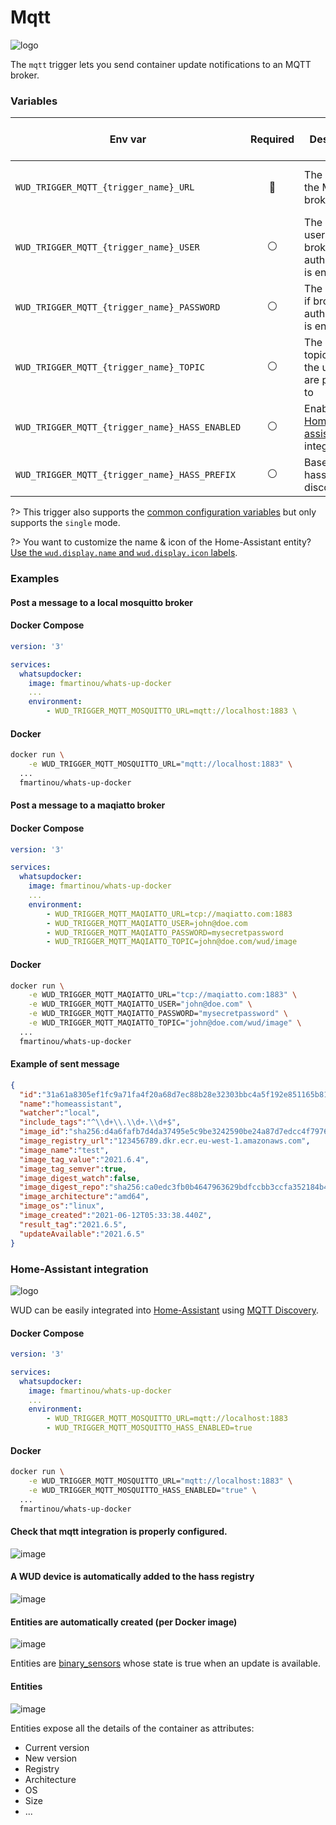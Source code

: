 # Mqtt
![logo](mqtt.png)

The `mqtt` trigger lets you send container update notifications to an MQTT broker.

### Variables

| Env var                                        | Required       | Description                                                         | Supported values                    | Default value when missing |
| ---------------------------------------------- |:--------------:| ------------------------------------------------------------------- | ----------------------------------- | -------------------------- | 
| `WUD_TRIGGER_MQTT_{trigger_name}_URL`          | :red_circle:   | The URL of the MQTT broker                                          | Valid mqtt, mqtts, tcp, ws, wss url |                            |
| `WUD_TRIGGER_MQTT_{trigger_name}_USER`         | :white_circle: | The username if broker authentication is enabled                    |                                     |                            |
| `WUD_TRIGGER_MQTT_{trigger_name}_PASSWORD`     | :white_circle: | The password if broker authentication is enabled                    |                                     |                            |
| `WUD_TRIGGER_MQTT_{trigger_name}_TOPIC`        | :white_circle: | The base topic where the updates are published to                   |                                     | `wud/container`            |
| `WUD_TRIGGER_MQTT_{trigger_name}_HASS_ENABLED` | :white_circle: | Enable [Home-assistant](https://www.home-assistant.io/) integration | `true`, `false`                     | `false`                    |
| `WUD_TRIGGER_MQTT_{trigger_name}_HASS_PREFIX`  | :white_circle: | Base topic for hass entity discovery                                |                                     | `homeassistant`            |

?> This trigger also supports the [common configuration variables](configuration/triggers/?id=common-trigger-configuration) but only supports the `single` mode.

?> You want to customize the name & icon of the Home-Assistant entity? \
[Use the `wud.display.name` and `wud.display.icon` labels](configuration/watchers/?id=labels).

### Examples

#### Post a message to a local mosquitto broker

<!-- tabs:start -->
#### **Docker Compose**
```yaml
version: '3'

services:
  whatsupdocker:
    image: fmartinou/whats-up-docker
    ...
    environment:
        - WUD_TRIGGER_MQTT_MOSQUITTO_URL=mqtt://localhost:1883 \
```

#### **Docker**
```bash
docker run \
    -e WUD_TRIGGER_MQTT_MOSQUITTO_URL="mqtt://localhost:1883" \
  ...
  fmartinou/whats-up-docker
```
<!-- tabs:end -->

#### Post a message to a maqiatto broker

<!-- tabs:start -->
#### **Docker Compose**
```yaml
version: '3'

services:
  whatsupdocker:
    image: fmartinou/whats-up-docker
    ...
    environment:
        - WUD_TRIGGER_MQTT_MAQIATTO_URL=tcp://maqiatto.com:1883
        - WUD_TRIGGER_MQTT_MAQIATTO_USER=john@doe.com
        - WUD_TRIGGER_MQTT_MAQIATTO_PASSWORD=mysecretpassword
        - WUD_TRIGGER_MQTT_MAQIATTO_TOPIC=john@doe.com/wud/image
```

#### **Docker**
```bash
docker run \
    -e WUD_TRIGGER_MQTT_MAQIATTO_URL="tcp://maqiatto.com:1883" \
    -e WUD_TRIGGER_MQTT_MAQIATTO_USER="john@doe.com" \
    -e WUD_TRIGGER_MQTT_MAQIATTO_PASSWORD="mysecretpassword" \
    -e WUD_TRIGGER_MQTT_MAQIATTO_TOPIC="john@doe.com/wud/image" \
  ...
  fmartinou/whats-up-docker
```
<!-- tabs:end -->

#### Example of sent message
```json
{
  "id":"31a61a8305ef1fc9a71fa4f20a68d7ec88b28e32303bbc4a5f192e851165b816",
  "name":"homeassistant",
  "watcher":"local",
  "include_tags":"^\\d+\\.\\d+.\\d+$",
  "image_id":"sha256:d4a6fafb7d4da37495e5c9be3242590be24a87d7edcc4f79761098889c54fca6",
  "image_registry_url":"123456789.dkr.ecr.eu-west-1.amazonaws.com",
  "image_name":"test",
  "image_tag_value":"2021.6.4",
  "image_tag_semver":true,
  "image_digest_watch":false,
  "image_digest_repo":"sha256:ca0edc3fb0b4647963629bdfccbb3ccfa352184b45a9b4145832000c2878dd72",
  "image_architecture":"amd64",
  "image_os":"linux",
  "image_created":"2021-06-12T05:33:38.440Z",
  "result_tag":"2021.6.5",
  "updateAvailable":"2021.6.5"
}
```

### Home-Assistant integration
![logo](hass.png)

WUD can be easily integrated into [Home-Assistant](https://www.home-assistant.io/) using [MQTT Discovery](https://www.home-assistant.io/docs/mqtt/discovery/).

<!-- tabs:start -->
#### **Docker Compose**
```yaml
version: '3'

services:
  whatsupdocker:
    image: fmartinou/whats-up-docker
    ...
    environment:
        - WUD_TRIGGER_MQTT_MOSQUITTO_URL=mqtt://localhost:1883
        - WUD_TRIGGER_MQTT_MOSQUITTO_HASS_ENABLED=true
```

#### **Docker**
```bash
docker run \
    -e WUD_TRIGGER_MQTT_MOSQUITTO_URL="mqtt://localhost:1883" \
    -e WUD_TRIGGER_MQTT_MOSQUITTO_HASS_ENABLED="true" \
  ...
  fmartinou/whats-up-docker
```
<!-- tabs:end -->

#### Check that mqtt integration is properly configured.
![image](hass_01.png)

#### A WUD device is automatically added to the hass registry
![image](hass_02.png)

#### Entities are automatically created (per Docker image)
![image](hass_03.png)

Entities are [binary_sensors](https://www.home-assistant.io/integrations/binary_sensor/) whose state is true when an update is available.

#### Entities
![image](hass_04.png)

Entities expose all the details of the container as attributes:
- Current version
- New version
- Registry
- Architecture
- OS
- Size
- ...
